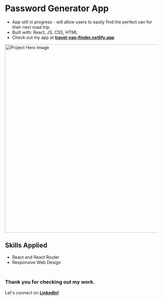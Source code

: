 # __Password Generator App__
- App still in progress - will allow users to easily find the perfect van for their next road trip. 
- Built with: React, JS, CSS, HTML
- Check out my app at <a href="https://travel-van-finder.netlify.app/">__travel-van-finder.netlify.app__</a>

<img src="https://github.com/user-attachments/assets/42bebecb-170e-4b13-a627-8186f9b4292b" alt="Project Hero Image" width="620">
<br/>

## __Skills Applied__
- React and React Router
- Responsive Web Design
<br/> <br/>

##
### __Thank you for checking out my work.__
Let's connect on <a href="https://www.linkedin.com/in/filip-herbst/">__LinkedIn!__</a>
